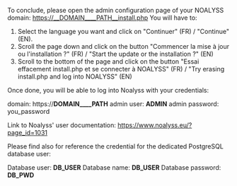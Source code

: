 To conclude, please open the admin configuration page of your NOALYSS domain: https://__DOMAIN____PATH__install.php
You will have to:
1. Select the language you want and click on "Continuer" (FR) / "Continue" (EN).
2. Scroll the page down and click on the button "Commencer la mise à jour ou l'installation ?" (FR) / "Start the update or the installation ?\" (EN)
3. Scroll to the bottom of the page and click on the button "Essai effacement install.php et se connecter à NOALYSS" (FR) / "Try erasing install.php and log into NOALYSS" (EN)

Once done, you will be able to log into Noalyss with your credentials:

domain: https://__DOMAIN____PATH__
admin user: __ADMIN__
admin password: you_password

Link to Noalyss' user documentation: https://www.noalyss.eu/?page_id=1031 


Please find also for reference the credential for the dedicated PostgreSQL database user:

Database user: __DB_USER__
Database name: __DB_USER__
Database password: __DB_PWD__
